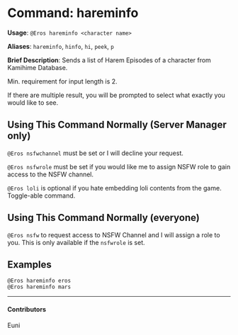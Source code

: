 # Command: hareminfo


**Usage**: `@Eros hareminfo <character name>`

**Aliases**: `hareminfo`, `hinfo`, `hi`, `peek`, `p`

**Brief Description**: Sends a list of Harem Episodes of a character from Kamihime Database.



Min. requirement for input length is 2.

If there are multiple result, you will be prompted to select what exactly you would like to see.

## Using This Command Normally (Server Manager only)


`@Eros nsfwchannel` must be set or I will decline your request.

`@Eros nsfwrole` must be set if you would like me to assign NSFW role to gain access to the NSFW channel.

`@Eros loli` is optional if you hate embedding loli contents from the game. Toggle-able command.

## Using This Command Normally (everyone)


`@Eros nsfw` to request access to NSFW Channel and I will assign a role to you. This is only available if the `nsfwrole` is set.

## Examples

```
@Eros hareminfo eros
@Eros hareminfo mars
```


---

#### Contributors


Euni
